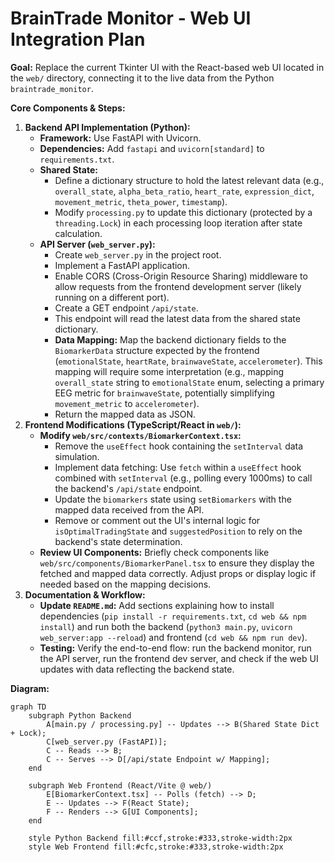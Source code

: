# BrainTrade Monitor - Web UI Integration Plan

**Goal:** Replace the current Tkinter UI with the React-based web UI located in the `web/` directory, connecting it to the live data from the Python `braintrade_monitor`.

**Core Components & Steps:**

1.  **Backend API Implementation (Python):**
    *   **Framework:** Use FastAPI with Uvicorn.
    *   **Dependencies:** Add `fastapi` and `uvicorn[standard]` to `requirements.txt`.
    *   **Shared State:**
        *   Define a dictionary structure to hold the latest relevant data (e.g., `overall_state`, `alpha_beta_ratio`, `heart_rate`, `expression_dict`, `movement_metric`, `theta_power`, `timestamp`).
        *   Modify `processing.py` to update this dictionary (protected by a `threading.Lock`) in each processing loop iteration after state calculation.
    *   **API Server (`web_server.py`):**
        *   Create `web_server.py` in the project root.
        *   Implement a FastAPI application.
        *   Enable CORS (Cross-Origin Resource Sharing) middleware to allow requests from the frontend development server (likely running on a different port).
        *   Create a GET endpoint `/api/state`.
        *   This endpoint will read the latest data from the shared state dictionary.
        *   **Data Mapping:** Map the backend dictionary fields to the `BiomarkerData` structure expected by the frontend (`emotionalState`, `heartRate`, `brainwaveState`, `accelerometer`). This mapping will require some interpretation (e.g., mapping `overall_state` string to `emotionalState` enum, selecting a primary EEG metric for `brainwaveState`, potentially simplifying `movement_metric` to `accelerometer`).
        *   Return the mapped data as JSON.
2.  **Frontend Modifications (TypeScript/React in `web/`):**
    *   **Modify `web/src/contexts/BiomarkerContext.tsx`:**
        *   Remove the `useEffect` hook containing the `setInterval` data simulation.
        *   Implement data fetching: Use `fetch` within a `useEffect` hook combined with `setInterval` (e.g., polling every 1000ms) to call the backend's `/api/state` endpoint.
        *   Update the `biomarkers` state using `setBiomarkers` with the mapped data received from the API.
        *   Remove or comment out the UI's internal logic for `isOptimalTradingState` and `suggestedPosition` to rely on the backend's state determination.
    *   **Review UI Components:** Briefly check components like `web/src/components/BiomarkerPanel.tsx` to ensure they display the fetched and mapped data correctly. Adjust props or display logic if needed based on the mapping decisions.
3.  **Documentation & Workflow:**
    *   **Update `README.md`:** Add sections explaining how to install dependencies (`pip install -r requirements.txt`, `cd web && npm install`) and run both the backend (`python3 main.py`, `uvicorn web_server:app --reload`) and frontend (`cd web && npm run dev`).
    *   **Testing:** Verify the end-to-end flow: run the backend monitor, run the API server, run the frontend dev server, and check if the web UI updates with data reflecting the backend state.

**Diagram:**

```mermaid
graph TD
    subgraph Python Backend
        A[main.py / processing.py] -- Updates --> B(Shared State Dict + Lock);
        C[web_server.py (FastAPI)];
        C -- Reads --> B;
        C -- Serves --> D[/api/state Endpoint w/ Mapping];
    end

    subgraph Web Frontend (React/Vite @ web/)
        E[BiomarkerContext.tsx] -- Polls (fetch) --> D;
        E -- Updates --> F(React State);
        F -- Renders --> G[UI Components];
    end

    style Python Backend fill:#ccf,stroke:#333,stroke-width:2px
    style Web Frontend fill:#cfc,stroke:#333,stroke-width:2px